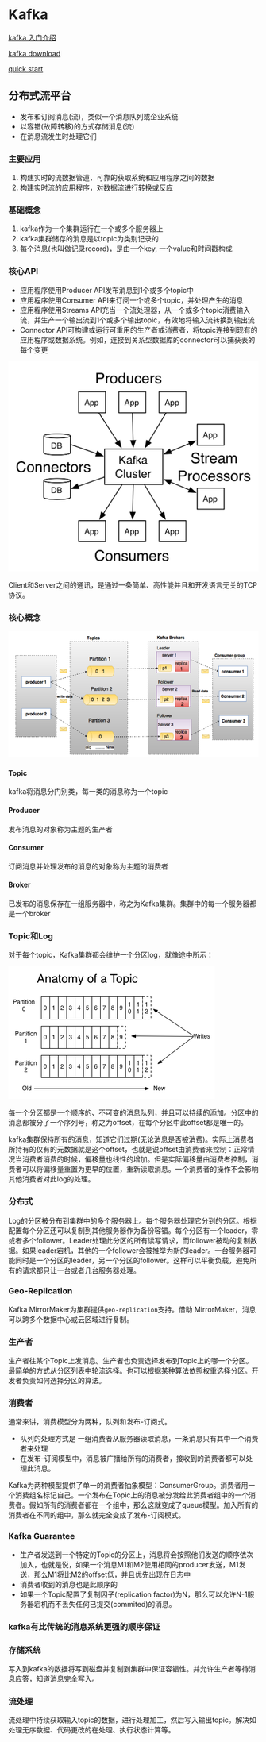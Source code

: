 # Kafka

[kafka 入门介绍](https://www.orchome.com/5)

[kafka download](https://kafka.apache.org/downloads.html)

[quick start](https://kafka.apache.org/quickstart)

## 分布式流平台

- 发布和订阅消息(流)，类似一个消息队列或企业系统
- 以容错(故障转移)的方式存储消息(流)
- 在消息流发生时处理它们

### 主要应用

1. 构建实时的流数据管道，可靠的获取系统和应用程序之间的数据
2. 构建实时流的应用程序，对数据流进行转换或反应

### 基础概念

1. kafka作为一个集群运行在一个或多个服务器上
2. kafka集群储存的消息是以topic为类别记录的
3. 每个消息(也叫做记录record)，是由一个key, 一个value和时间戳构成

### 核心API

- 应用程序使用Producer API发布消息到1个或多个topic中
- 应用程序使用Consumer API来订阅一个或多个topic，并处理产生的消息
- 应用程序使用Streams API充当一个流处理器，从一个或多个topic消费输入流，并生产一个输出流到1个或多个输出topic，有效地将输入流转换到输出流
- Connector API可构建或运行可重用的生产者或消费者，将topic连接到现有的应用程序或数据系统。例如，连接到关系型数据库的connector可以捕获表的每个变更

<img src="kafka_api.md.png">

Client和Server之间的通讯，是通过一条简单、高性能并且和开发语言无关的TCP协议。

### 核心概念

<img src="kafka_architecture.png">

#### Topic
kafka将消息分门别类，每一类的消息称为一个topic

#### Producer
发布消息的对象称为主题的生产者

#### Consumer
订阅消息并处理发布的消息的对象称为主题的消费者

#### Broker
已发布的消息保存在一组服务器中，称之为Kafka集群。集群中的每一个服务器都是一个broker

### Topic和Log

对于每个topic，Kafka集群都会维护一个分区log，就像途中所示：

<img src="kafka_partition.png">

每一个分区都是一个顺序的、不可变的消息队列，并且可以持续的添加。分区中的消息都被分了一个序列号，称之为offset，在每个分区中此offset都是唯一的。

kafka集群保持所有的消息，知道它们过期(无论消息是否被消费)。实际上消费者所持有的仅有的元数据就是这个offset，也就是说offset由消费者来控制：正常情况当消费者消费的时候，偏移量也线性的增加。但是实际偏移量由消费者控制，消费者可以将偏移量重置为更早的位置，重新读取消息。一个消费者的操作不会影响其他消费者对此log的处理。

### 分布式

Log的分区被分布到集群中的多个服务器上。每个服务器处理它分到的分区。根据配置每个分区还可以复制到其他服务器作为备份容错。每个分区有一个leader，零或者多个follower。Leader处理此分区的所有读写请求，而follower被动的复制数据。如果leader宕机，其他的一个follower会被推举为新的leader。一台服务器可能同时是一个分区的leader，另一个分区的follower。这样可以平衡负载，避免所有的请求都只让一台或者几台服务器处理。

### Geo-Replication

Kafka MirrorMaker为集群提供`geo-replication`支持。借助 MirrorMaker，消息可以跨多个数据中心或云区域进行复制。

### 生产者

生产者往某个Topic上发消息。生产者也负责选择发布到Topic上的哪一个分区。最简单的方式从分区列表中轮流选择。也可以根据某种算法依照权重选择分区。开发者负责如何选择分区的算法。

### 消费者

通常来讲，消费模型分为两种，队列和发布-订阅式。

- 队列的处理方式是 一组消费者从服务器读取消息，一条消息只有其中一个消费者来处理
- 在发布-订阅模型中，消息被广播给所有的消费者，接收到的消费者都可以处理此消息。

Kafka为两种模型提供了单一的消费者抽象模型：ConsumerGroup。消费者用一个消费组名标记自己。一个发布在Topic上的消息被分发给此消费者组中的一个消费者。假如所有的消费者都在一个组中，那么这就变成了queue模型。加入所有的消费者在不同的组中，那么就完全变成了发布-订阅模式。

### Kafka Guarantee

- 生产者发送到一个特定的Topic的分区上，消息将会按照他们发送的顺序依次加入，也就是说，如果一个消息M1和M2使用相同的producer发送，M1发送，那么M1将比M2的offset低，并且优先出现在日志中
- 消费者收到的消息也是此顺序的
- 如果一个Topic配置了复制因子(replication factor)为N，那么可以允许N-1服务器宕机而不丢失任何已提交(commited)的消息。

### kafka有比传统的消息系统更强的顺序保证

### 存储系统

写入到kafka的数据将写到磁盘并复制到集群中保证容错性。并允许生产者等待消息应答，知道消息完全写入。

### 流处理

流处理中持续获取输入topic的数据，进行处理加工，然后写入输出topic。解决如处理无序数据、代码更改的在处理、执行状态计算等。